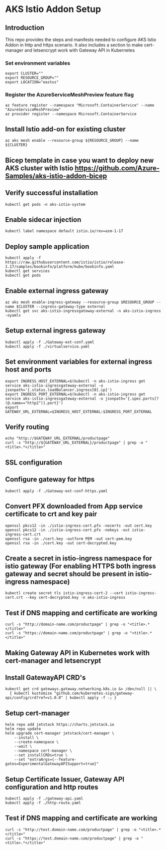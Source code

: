 # AKS Istio Addon Setup
## Introduction
This repo provides the steps and manifests needed to configure AKS Istio Addon in http and https scenario. It also includes a section to make cert-manager and letsencrypt work with Gateway API in Kubernetes

### Set environment variables
```
export CLUSTER=""
export RESOURCE_GROUP=""
export LOCATION="eastus"
```

### Register the AzureServiceMeshPreview feature flag
```
az feature register --namespace "Microsoft.ContainerService" --name "AzureServiceMeshPreview"
az provider register --namespace Microsoft.ContainerService
```

## Install Istio add-on for existing cluster
```
az aks mesh enable --resource-group ${RESOURCE_GROUP} --name ${CLUSTER}
```

## Bicep template in case you want to deploy new AKS cluster with Istio https://github.com/Azure-Samples/aks-istio-addon-bicep

## Verify successful installation
```
kubectl get pods -n aks-istio-system
```

## Enable sidecar injection
```
kubectl label namespace default istio.io/rev=asm-1-17
```

## Deploy sample application
```
kubectl apply -f https://raw.githubusercontent.com/istio/istio/release-1.17/samples/bookinfo/platform/kube/bookinfo.yaml
kubectl get services
kubectl get pods
```

## Enable external ingress gateway
```
az aks mesh enable-ingress-gateway --resource-group $RESOURCE_GROUP --name $CLUSTER --ingress-gateway-type external
kubectl get svc aks-istio-ingressgateway-external -n aks-istio-ingress -oyamls
```
## Setup external ingress gateway
```
kubectl apply -f ./Gateway-ext-conf.yaml
kubectl apply -f ./virtualservice.yaml
```

## Set environment variables for external ingress host and ports
```
export INGRESS_HOST_EXTERNAL=$(kubectl -n aks-istio-ingress get service aks-istio-ingressgateway-external -o jsonpath='{.status.loadBalancer.ingress[0].ip}')
export INGRESS_PORT_EXTERNAL=$(kubectl -n aks-istio-ingress get service aks-istio-ingressgateway-external -o jsonpath='{.spec.ports[?(@.name=="http2")].port}')
export GATEWAY_URL_EXTERNAL=$INGRESS_HOST_EXTERNAL:$INGRESS_PORT_EXTERNAL
```

## Verify routing
```
echo "http://$GATEWAY_URL_EXTERNAL/productpage"
curl -s "http://${GATEWAY_URL_EXTERNAL}/productpage" | grep -o "<title>.*</title>"
```

## SSL configuration

## Configure gateway for https
```
kubectl apply -f ./Gateway-ext-conf-https.yaml
```

## Convert PFX downloaded from App service certificate to crt and key pair
```
openssl pkcs12 -in ./istio-ingress-cert.pfx -nocerts -out cert.key
openssl pkcs12 -in ./istio-ingress-cert.pfx -nokeys -out istio-ingress-cert.crt
openssl rsa -in ./cert.key -outform PEM -out cert-pem.key
openssl rsa -in ./cert.key -out cert-decrypted.key
```

## Create a secret in istio-ingress namespace for istio gateway (For enabling HTTPS both ingress gateway and secret should be present in istio-ingress namespace)
```
kubectl create secret tls istio-ingress-cert-2 --cert istio-ingress-cert.crt --key cert-decrypted.key -n aks-istio-ingress
```

## Test if DNS mapping and certificate are working
```
curl -s "http://domain-name.com/productpage" | grep -o "<title>.*</title>"
curl -s "https://domain-name.com/productpage" | grep -o "<title>.*</title>"
```

## Making Gateway API in Kubernetes work with cert-manager and letsencrypt

## Install GatewayAPI CRD's
```
kubectl get crd gateways.gateway.networking.k8s.io &> /dev/null || \
  { kubectl kustomize "github.com/kubernetes-sigs/gateway-api/config/crd?ref=v1.0.0" | kubectl apply -f -; }
```

## Setup cert-manager
```
helm repo add jetstack https://charts.jetstack.io
helm repo update
helm upgrade cert-manager jetstack/cert-manager \
    --install \
    --create-namespace \
    --wait \
    --namespace cert-manager \
    --set installCRDs=true \
    --set "extraArgs={--feature-gates=ExperimentalGatewayAPISupport=true}"
```

## Setup Certificate Issuer, Gateway API configuration and http routes
```
kubectl apply -f ./gateway-api.yaml
kubectl apply -f ./http-route.yaml
```

## Test if DNS mapping and certificate are working
```
curl -s "http://test.domain-name.com/productpage" | grep -o "<title>.*</title>"
curl -s "https://test.domain-name.com/productpage" | grep -o "<title>.*</title>"
```







